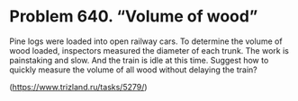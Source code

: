 # Problem 640. “Volume of wood”

Pine logs were loaded into open railway cars. To determine the volume of wood loaded, inspectors measured the diameter of each trunk. The work is painstaking and slow. And the train is idle at this time. Suggest how to quickly measure the volume of all wood without delaying the train?

(https://www.trizland.ru/tasks/5279/)